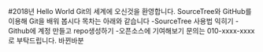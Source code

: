 ﻿#2018년 Hello World
Git의 세계에 오신것을 환영합니다.
SourceTree와 GitHub를 이용해 Git을 배워 봅시다
목차는 아래와 같습니다
-SourceTree 사용법 익히기
-Github에 계정 만들고 repo생성하기
-오픈소스에 기여해보기
문의는 010-xxxx-xxxx로 부탁드립니다.
바뀐바분